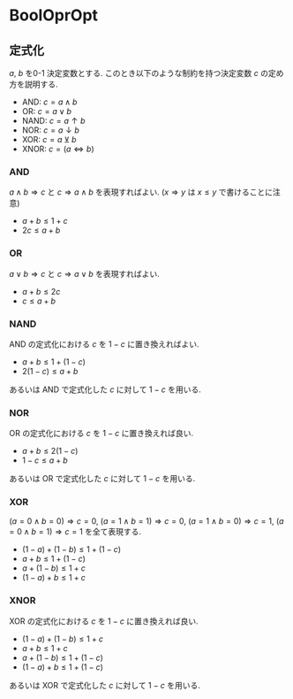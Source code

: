 # BoolOprOpt

## 定式化

$a$, $b$ を0-1 決定変数とする. 
このとき以下のような制約を持つ決定変数 $c$ の定め方を説明する. 

- AND: $c = a \land b$
- OR: $c = a \lor b$
- NAND: $c = a \uparrow b$
- NOR: $c = a \downarrow b$
- XOR: $c = a \veebar b$
- XNOR: $c = (a \Leftrightarrow b)$

### AND

$a \land b \Rightarrow c$ と $c \Rightarrow a \land b$ を表現すればよい. 
($x \Rightarrow y$ は $x \leq y$ で書けることに注意)

- $a + b \leq 1 + c$
- $2 c \leq a + b$

### OR

$a \lor b \Rightarrow c$ と $c \Rightarrow a \lor b$ を表現すればよい. 

- $a + b \leq 2 c$
- $c \leq a + b$

### NAND

AND の定式化における $c$ を $1 - c$ に置き換えればよい. 

- $a + b \leq 1 + (1 - c)$
- $2 (1 - c) \leq a + b$

あるいは AND で定式化した $c$ に対して $1 - c$ を用いる. 

### NOR

OR の定式化における $c$ を $1 - c$ に置き換えれば良い. 

- $a + b \leq 2 (1 - c)$
- $1 - c \leq a + b$

あるいは OR で定式化した $c$ に対して $1 - c$ を用いる. 

### XOR

$(a = 0 \land b = 0) \Rightarrow c = 0$, $(a = 1 \land b = 1) \Rightarrow c = 0$, $(a = 1 \land b = 0) \Rightarrow c = 1$, $(a = 0 \land b = 1) \Rightarrow c = 1$ を全て表現する. 

- $(1 - a) + (1 - b) \leq 1 + (1 - c)$
- $a + b \leq 1 + (1 - c)$
- $a + (1 - b) \leq 1 + c$
- $(1 - a) + b \leq 1 + c$

### XNOR

XOR の定式化における $c$ を $1 - c$ に置き換えれば良い. 

- $(1 - a) + (1 - b) \leq 1 + c$
- $a + b \leq 1 + c$
- $a + (1 - b) \leq 1 + (1 - c)$
- $(1 - a) + b \leq 1 + (1 - c)$

あるいは XOR で定式化した $c$ に対して $1 - c$ を用いる. 
